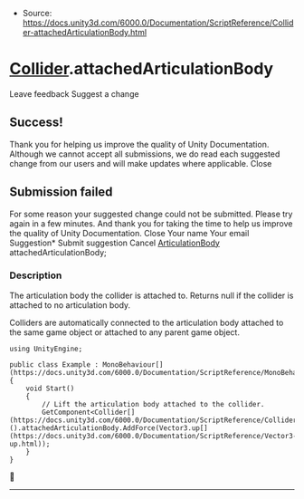 * Source: https://docs.unity3d.com/6000.0/Documentation/ScriptReference/Collider-attachedArticulationBody.html

#  [Collider](https://docs.unity3d.com/6000.0/Documentation/ScriptReference/Collider.html).attachedArticulationBody
Leave feedback
Suggest a change
## Success!
Thank you for helping us improve the quality of Unity Documentation. Although we cannot accept all submissions, we do read each suggested change from our users and will make updates where applicable.
Close
## Submission failed
For some reason your suggested change could not be submitted. Please <a>try again</a> in a few minutes. And thank you for taking the time to help us improve the quality of Unity Documentation.
Close
Your name Your email Suggestion* Submit suggestion
Cancel
[ArticulationBody](https://docs.unity3d.com/6000.0/Documentation/ScriptReference/ArticulationBody.html) attachedArticulationBody; 
### Description
The articulation body the collider is attached to.
Returns null if the collider is attached to no articulation body.  
  
Colliders are automatically connected to the articulation body attached to the same game object or attached to any parent game object.
```
using UnityEngine;  
  
public class Example : MonoBehaviour[](https://docs.unity3d.com/6000.0/Documentation/ScriptReference/MonoBehaviour.html)
{
    void Start()
    {
        // Lift the articulation body attached to the collider.
        GetComponent<Collider[](https://docs.unity3d.com/6000.0/Documentation/ScriptReference/Collider.html)>().attachedArticulationBody.AddForce(Vector3.up[](https://docs.unity3d.com/6000.0/Documentation/ScriptReference/Vector3-up.html));
    }
}

```

* * *

